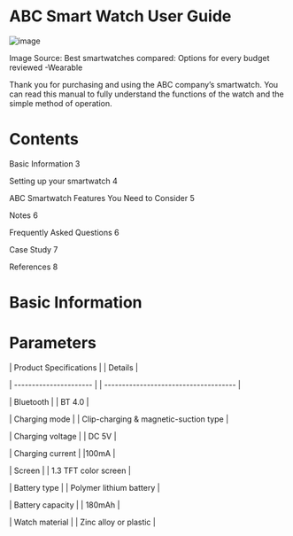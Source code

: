 # ABC Smart Watch User Guide # 

![image](https://github.com/)
                                                                          
 Image Source: Best smartwatches compared: Options for every budget reviewed -Wearable


Thank you for purchasing and using the ABC company’s smartwatch. You can read this manual to fully understand the functions of the watch and the simple method of operation.

# Contents #

Basic Information	3

Setting up your smartwatch	4

ABC Smartwatch Features You Need to Consider	5

Notes	6

Frequently Asked Questions 	6

Case Study	7

References	8

# Basic Information #

# Parameters #

| Product Specifications | | Details                               |

| ---------------------- | | ------------------------------------- |

| Bluetooth              | | BT 4.0                                |

| Charging mode          | | Clip-charging & magnetic-suction type |

| Charging voltage       | | DC 5V                                 |

| Charging current       | |100mA                                  |

| Screen                 | | 1.3 TFT color screen                  |

| Battery type           | | Polymer lithium battery               |

| Battery capacity       | | 180mAh                                |

| Watch material         | | Zinc alloy or plastic                 |



